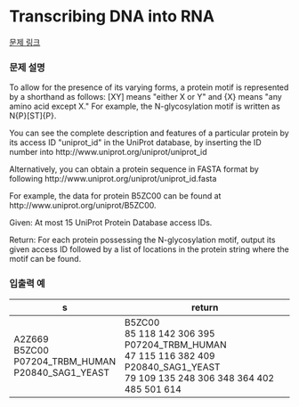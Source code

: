 # Transcribing DNA into RNA

[문제 링크](https://rosalind.info/problems/mprt/)

### 문제 설명

<p>To allow for the presence of its varying forms, a protein motif is represented by a shorthand as follows: [XY] means "either X or Y" and {X} means "any amino acid except X." For example, the N-glycosylation motif is written as N{P}[ST]{P}.</p>
<p>You can see the complete description and features of a particular protein by its access ID "uniprot_id" in the UniProt database, by inserting the ID number into http://www.uniprot.org/uniprot/uniprot_id</p>
<p>Alternatively, you can obtain a protein sequence in FASTA format by following http://www.uniprot.org/uniprot/uniprot_id.fasta</p>
<p>For example, the data for protein B5ZC00 can be found at http://www.uniprot.org/uniprot/B5ZC00.</p>
<p>Given: At most 15 UniProt Protein Database access IDs.</p>
<p>Return: For each protein possessing the N-glycosylation motif, output its given access ID followed by a list of locations in the protein string where the motif can be found.</p>

### 입출력 예
<table class="table">
 <thead>
  <tr>
   <th>s</th>
   <th>return</th>
  </tr>
 </thead>
 <tbody>
  <tr>
   <td>
    A2Z669</br>B5ZC00</br>P07204_TRBM_HUMAN</br>P20840_SAG1_YEAST
   </td>
   <td>B5ZC00</br>85 118 142 306 395</br>P07204_TRBM_HUMAN</br>47 115 116 382 409</br>P20840_SAG1_YEAST</br>79 109 135 248 306 348 364 402 485 501 614
   </td>
  </tr>
 </tbody>
</table>
